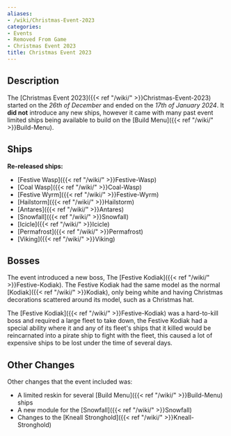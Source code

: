 ```yaml
---
aliases:
- /wiki/Christmas-Event-2023
categories:
- Events
- Removed From Game
- Christmas Event 2023
title: Christmas Event 2023
---
```


## Description

The [Christmas Event 2023]({{< ref "/wiki/" >}}Christmas-Event-2023) started on the _26th of December_ and ended on the _17th of January 2024_. It **did not** introduce any new ships, however it came with many past event limited ships being available to build on the [Build Menu]({{< ref "/wiki/" >}}Build-Menu).

## Ships

**Re-released ships:**

- [Festive Wasp]({{< ref "/wiki/" >}}Festive-Wasp)
- [Coal Wasp]({{< ref "/wiki/" >}}Coal-Wasp)
- [Festive Wyrm]({{< ref "/wiki/" >}}Festive-Wyrm)
- [Hailstorm]({{< ref "/wiki/" >}}Hailstorm)
- [Antares]({{< ref "/wiki/" >}}Antares)
- [Snowfall]({{< ref "/wiki/" >}}Snowfall)
- [Icicle]({{< ref "/wiki/" >}}Icicle)
- [Permafrost]({{< ref "/wiki/" >}}Permafrost)
- [Viking]({{< ref "/wiki/" >}}Viking)

## Bosses

The event introduced a new boss, The [Festive Kodiak]({{< ref "/wiki/" >}}Festive-Kodiak). The Festive Kodiak had the same model as the normal [Kodiak]({{< ref "/wiki/" >}}Kodiak), only being white and having Christmas decorations scattered around its model, such as a Christmas hat.

The [Festive Kodiak]({{< ref "/wiki/" >}}Festive-Kodiak) was a hard-to-kill boss and required a large fleet to take down, the Festive Kodiak had a special ability where it and any of its fleet's ships that it killed would be reincarnated into a pirate ship to fight with the fleet, this caused a lot of expensive ships to be lost under the time of several days.

## Other Changes 

Other changes that the event included was:

- A limited reskin for several [Build Menu]({{< ref "/wiki/" >}}Build-Menu) ships
- A new module for the [Snowfall]({{< ref "/wiki/" >}}Snowfall)
- Changes to the [Kneall Stronghold]({{< ref "/wiki/" >}}Kneall-Stronghold)